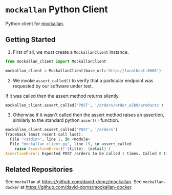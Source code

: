 # `mockallan` Python Client

Python client for [mockallan](https://github.com/david-domz/mockallan).


## Getting Started

1. First of all, we must create a `MockallanClient` instance.


```python
from mockallan_client import MockallanClient

mockallan_client = MockallanClient(base_url='http://localhost:8080')

```

2. We invoke `assert_called()` to verify that a particular endpoint was requested by our software under test.

If it was called then the assert method returns silently.

```python
mockallan_client.assert_called('POST', '/orders/order_e2b9/products')
```

3. Otherwise if it wasn't called then the assert method raises an assertion, similarly to the standard python `assert()` function.

```python
mockallan_client.assert_called('POST', '/orders')
Traceback (most recent call last):
  File "<stdin>", line 1, in <module>
  File "mockallan_client.py", line 19, in assert_called
    raise AssertionError(f'{title}. {detail}')
AssertionError: Expected POST /orders to be called 1 times. Called 0 times.


```

## Related Repositories

See `mockallan` at https://github.com/david-domz/mockallan.
See `mockallan-docker` at https://github.com/david-domz/mockallan-docker.
